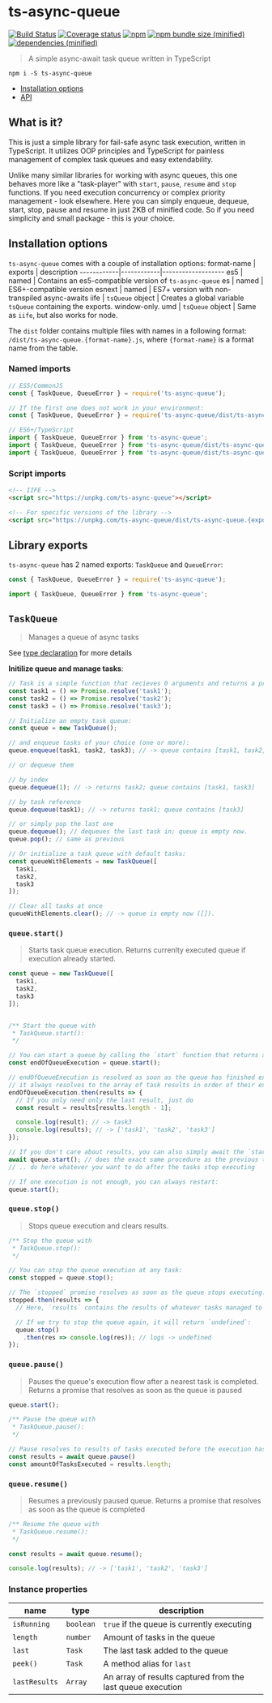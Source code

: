 # ts-async-queue

[![Build Status](https://img.shields.io/travis/com/raiondesu/ts-async-queue/master.svg?logo=travis&style=flat-square)](https://travis-ci.com/Raiondesu/ts-async-queue) [![Coverage status](https://img.shields.io/coveralls/github/Raiondesu/ts-async-queue/master.svg?style=flat-square)](https://coveralls.io/github/Raiondesu/ts-async-queue?branch=master) [![npm](https://img.shields.io/npm/v/ts-async-queue.svg?style=flat-square)](https://www.npmjs.com/package/ts-async-queue) 
[![npm bundle size (minified)](https://img.shields.io/bundlephobia/minzip/ts-async-queue.svg?style=flat-square)]() [![dependencies (minified)](https://img.shields.io/badge/dependencies-none-yellow.svg?style=flat-square)]()

> A simple async-await task queue written in TypeScript

`npm i -S ts-async-queue`

* [Installation options](#installation-options)
* [API](#library-exports)

## What is it?

This is just a simple library for fail-safe async task execution, written in TypeScript. It utilizes OOP principles and TypeScript for painless management of complex task queues and easy extendability.

Unlike many similar libraries for working with async queues, this one behaves more like a "task-player" with `start`, `pause`, `resume` and `stop` functions. If you need execution concurrency or complex priority management - look elsewhere. Here you can simply enqueue, dequeue, start, stop, pause and resume in just 2KB of minified code. So if you need simplicity and small package - this is your choice.

## Installation options

`ts-async-queue` comes with a couple of installation options:
format-name | exports    | description
------------|------------|-------------------
es5         | named      | Contains an es5-compatible version of `ts-async-queue`
es          | named      | ES6+-compatible version
esnext      | named      | ES7+ version with non-transpiled async-awaits
iife        | `tsQueue` object | Creates a global variable `tsQueue` containing the exports. window-only.
umd         | `tsQueue` object | Same as `iife`, but also works for node.

The `dist` folder contains multiple files with names in a following format:
`/dist/ts-async-queue.{format-name}.js`, where `{format-name}` is a format name from the table.

### Named imports
```js
// ES5/CommonJS
const { TaskQueue, QueueError } = require('ts-async-queue');

// If the first one does not work in your environment:
const { TaskQueue, QueueError } = require('ts-async-queue/dist/ts-async-queue.es5');

// ES6+/TypeScript
import { TaskQueue, QueueError } from 'ts-async-queue';
import { TaskQueue, QueueError } from 'ts-async-queue/dist/ts-async-queue.es'; // ES6-only
import { TaskQueue, QueueError } from 'ts-async-queue/dist/ts-async-queue.esnext'; // ES7+ only
```

### Script imports
```html
<!-- IIFE -->
<script src="https://unpkg.com/ts-async-queue"></script>

<!-- For specific versions of the library -->
<script src="https://unpkg.com/ts-async-queue/dist/ts-async-queue.{export-version}.js"></script>
```

## Library exports

`ts-async-queue` has 2 named exports: `TaskQueue` and `QueueError`:

```js
const { TaskQueue, QueueError } = require('ts-async-queue');
```

```ts
import { TaskQueue, QueueError } from 'ts-async-queue';
```

## `TaskQueue`

> Manages a queue of async tasks

See [type declaration](https://github.com/Raiondesu/ts-async-queue/blob/master/dist/types/taskQueue.d.ts) for more details

**Initilize queue and manage tasks**:
```js
// Task is a simple function that recieves 0 arguments and returns a promise:
const task1 = () => Promise.resolve('task1');
const task2 = () => Promise.resolve('task2');
const task3 = () => Promise.resolve('task3');

// Initialize an empty task queue:
const queue = new TaskQueue();

// and enqueue tasks of your choice (one or more):
queue.enqueue(task1, task2, task3); // -> queue contains [task1, task2, task3]

// or dequeue them

// by index
queue.dequeue(1); // -> returns task2; queue contains [task1, task3]

// by task reference
queue.dequeue(task1); // -> returns task1; queue contains [task3]

// or simply pop the last one
queue.dequeue(); // dequeues the last task in; queue is empty now.
queue.pop(); // same as previous

// Or initialize a task queue with default tasks:
const queueWithElements = new TaskQueue([
  task1,
  task2,
  task3
]);

// Clear all tasks at once
queueWithElements.clear(); // -> queue is empty now ([]).
```

### `queue.start()`
> Starts task queue execution.
> Returns currenlty executed queue if execution already started.

```js
const queue = new TaskQueue([
  task1,
  task2,
  task3
]);


/** Start the queue with
 * TaskQueue.start():
 */

// You can start a queue by calling the `start` function that returns a promise:
const endOfQueueExecution = queue.start();

// endOfQueueExecution is resolved as soon as the queue has finished executing all tasks,
// it always resolves to the array of task results in order of their execution:
endOfQueueExecution.then(results => {
  // If you only need only the last result, just do
  const result = results[results.length - 1];

  console.log(result); // -> task3
  console.log(results); // -> ['task1', 'task2', 'task3']
});

// If you don't care about results, you can also simply await the `start()`:
await queue.start(); // does the exact same procedure as the previous time
// .. do here whatever you want to do after the tasks stop executing

// If one execution is not enough, you can always restart:
queue.start();
```

### `queue.stop()`
> Stops queue execution and clears results.

```js
/** Stop the queue with
 * TaskQueue.stop():
 */

// You can stop the queue execution at any task:
const stopped = queue.stop();

// The `stopped` promise resolves as soon as the queue stops executing:
stopped.then(results => {
  // Here, `results` contains the results of whatever tasks managed to finish their execution

  // If we try to stop the queue again, it will return `undefined`:
  queue.stop()
    .then(res => console.log(res)); // logs -> undefined
});
```

### `queue.pause()`
> Pauses the queue's execution flow after a nearest task is completed.
> Returns a promise that resolves as soon as the queue is paused

```js
queue.start();

/** Pause the queue with
 * TaskQueue.pause():
 */

// Pause resolves to results of tasks executed before the execution has been paused
const results = await queue.pause()
const amountOfTasksExecuted = results.length;
```

### `queue.resume()`
> Resumes a previously paused queue.
> Returns a promise that resolves as soon as the queue is completed

```js
/** Resume the queue with
 * TaskQueue.resume():
 */

const results = await queue.resume();

console.log(results); // -> ['task1', 'task2', 'task3']
```

### Instance properties

name | type | description
-----|------|--------------------------------------
`isRunning` | `boolean` | `true` if the queue is currently executing
`length` | `number` | Amount of tasks in the queue
`last` | `Task` | The last task added to the queue
`peek()` | `Task` | A method alias for `last`
`lastResults` | `Array` | An array of results captured from the last queue execution
